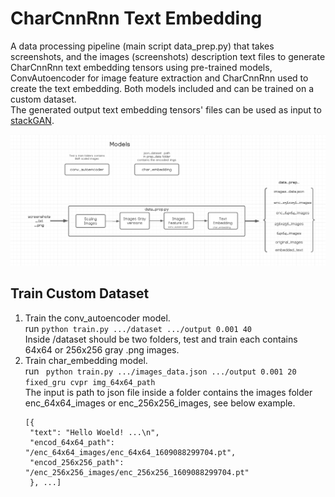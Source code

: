 # CharCnnRnn Text Embedding 
A data processing pipeline (main script data_prep.py) that takes screenshots, and the images 
(screenshots) description text files to generate CharCnnRnn text embedding tensors 
using pre-trained models, ConvAutoencoder for image feature extraction and CharCnnRnn
used to create the text embedding. Both models included and can be trained on a custom dataset.<br/>
The generated output text embedding tensors' files can be used as input to [stackGAN](https://github.com/hanzhanggit/StackGAN). 

![alt text](flow.png)

## Train Custom Dataset
1. Train the conv_autoencoder model. <br>
   run ```python train.py .../dataset .../output 0.001 40``` <br>
   Inside /dataset should be two folders, test and train each contains 64x64 or 256x256 gray .png images.
2. Train char_embedding model. <br>
   run ``` python train.py .../images_data.json .../output 0.001 20 fixed_gru cvpr img_64x64_path```<br>
   The input is path to json file inside a folder contains the images folder enc_64x64_images or enc_256x256_images, see below example. <br>
   ```
   [{
    "text": "Hello Woeld! ...\n",
    "encod_64x64_path": "/enc_64x64_images/enc_64x64_1609088299704.pt",
    "encod_256x256_path": "/enc_256x256_images/enc_256x256_1609088299704.pt"
    }, ...]
    ```

